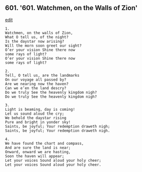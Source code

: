 
## 601.  '601. Watchmen, on the Walls of Zion'
[edit](https://docs.google.com/document/d/12C6Hydv5bE02zSsK%2D%2DRjRVnE5xJglzuK/edit?mode=html)






    1.
    Watchmen, on the walls of Zion,
    What O tell us, of the night?
    Is the daystar now arising?
    Will the morn soon greet our sight?
    O’er your vision Shine there now
    some rays of light?
    O’er your vision Shine there now
    some rays of light?

    2.
    Tell, O tell us, are the landmarks
    On our voyage all passed by?
    Are we nearing now the haven?
    Can we e’en the land descry?
    Do we truly See the heavenly kingdom nigh?
    Do we truly See the heavenly kingdom nigh?

    3.
    Light is beaming, day is coming!
    Let us sound aloud the cry;
    We behold the daystar rising
    Pure and bright in yonder sky!
    Saints, be joyful; Your redemption draweth nigh;
    Saints, be joyful; Your redemption draweth nigh.

    4.
    We have found the chart and compass,
    And are sure the land is near;
    Onward, onward we are hasting,
    Soon the haven will appear;
    Let your voices Sound aloud your holy cheer;
    Let your voices Sound aloud your holy cheer.
